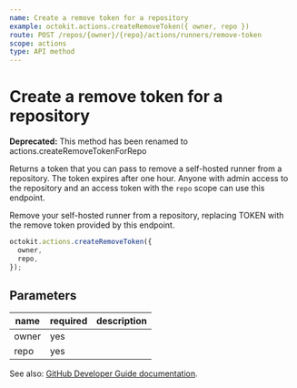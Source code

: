 ```yaml
---
name: Create a remove token for a repository
example: octokit.actions.createRemoveToken({ owner, repo })
route: POST /repos/{owner}/{repo}/actions/runners/remove-token
scope: actions
type: API method
---
```


# Create a remove token for a repository

**Deprecated:** This method has been renamed to actions.createRemoveTokenForRepo

Returns a token that you can pass to remove a self-hosted runner from a repository. The token expires after one hour. Anyone with admin access to the repository and an access token with the `repo` scope can use this endpoint.

Remove your self-hosted runner from a repository, replacing TOKEN with the remove token provided by this endpoint.

```js
octokit.actions.createRemoveToken({
  owner,
  repo,
});
```

## Parameters

<table>
  <thead>
    <tr>
      <th>name</th>
      <th>required</th>
      <th>description</th>
    </tr>
  </thead>
  <tbody>
    <tr><td>owner</td><td>yes</td><td>

</td></tr>
<tr><td>repo</td><td>yes</td><td>

</td></tr>
  </tbody>
</table>

See also: [GitHub Developer Guide documentation](https://developer.github.com/v3/actions/self-hosted-runners/#create-a-remove-token-for-a-repository).
